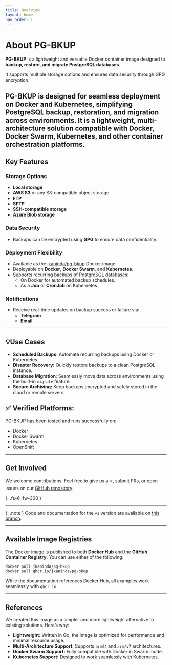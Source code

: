 ```yaml
---
title: Overview
layout: home
nav_order: 1
---
```


# About PG-BKUP

**PG-BKUP** is a lightweight and versatile Docker container image designed to **backup, restore, and migrate PostgreSQL databases**.

It supports multiple storage options and ensures data security through GPG encryption.

**PG-BKUP** is designed for seamless deployment on **Docker** and **Kubernetes**, simplifying PostgreSQL backup, restoration, and migration across environments.
It is a lightweight, multi-architecture solution compatible with **Docker**, **Docker Swarm**, **Kubernetes**, and other container orchestration platforms.
---

## Key Features

### Storage Options
- **Local storage**
- **AWS S3** or any S3-compatible object storage
- **FTP**
- **SFTP**
- **SSH-compatible storage**
- **Azure Blob storage**

### Data Security
- Backups can be encrypted using **GPG** to ensure data confidentiality.

### Deployment Flexibility
- Available as the [jkaninda/pg-bkup](https://hub.docker.com/r/jkaninda/pg-bkup) Docker image.
- Deployable on **Docker**, **Docker Swarm**, and **Kubernetes**.
- Supports recurring backups of PostgreSQL databases:
    - On Docker for automated backup schedules.
    - As a **Job** or **CronJob** on Kubernetes.

### Notifications
- Receive real-time updates on backup success or failure via:
    - **Telegram**
    - **Email**

---

## 💡Use Cases

- **Scheduled Backups**: Automate recurring backups using Docker or Kubernetes.
- **Disaster Recovery:** Quickly restore backups to a clean PostgreSQL instance.
- **Database Migration**: Seamlessly move data across environments using the built-in `migrate` feature.
- **Secure Archiving:** Keep backups encrypted and safely stored in the cloud or remote servers.


## ✅ Verified Platforms:
PG-BKUP has been tested and runs successfully on:

- Docker
- Docker Swarm
- Kubernetes
- OpenShift

---

## Get Involved

We welcome contributions! Feel free to give us a ⭐, submit PRs, or open issues on our [GitHub repository](https://github.com/jkaninda/pg-bkup).

{: .fs-6 .fw-300 }

---

{: .note }
Code and documentation for the `v1` version are available on [this branch][v1-branch].

[v1-branch]: https://github.com/jkaninda/pg-bkup

---

## Available Image Registries

The Docker image is published to both **Docker Hub** and the **GitHub Container Registry**. You can use either of the following:

```bash
docker pull jkaninda/pg-bkup
docker pull ghcr.io/jkaninda/pg-bkup
```

While the documentation references Docker Hub, all examples work seamlessly with `ghcr.io`.

---

## References

We created this image as a simpler and more lightweight alternative to existing solutions. Here’s why:

- **Lightweight:** Written in Go, the image is optimized for performance and minimal resource usage.
- **Multi-Architecture Support:** Supports `arm64` and `arm/v7` architectures.
- **Docker Swarm Support:** Fully compatible with Docker in Swarm mode.
- **Kubernetes Support:** Designed to work seamlessly with Kubernetes.
